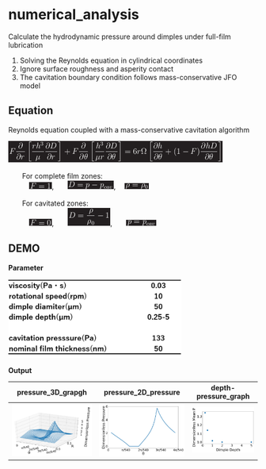 # numerical_analysis

Calculate the hydrodynamic pressure around dimples under full-film lubrication

1. Solving the Reynolds equation in cylindrical coordinates
2. Ignore surface roughness and asperity contact
3. The cavitation boundary condition follows mass-conservative JFO model


## Equation  
Reynolds equation coupled with a mass-conservative cavitation algorithm

<img src="image/formula/1.png">

　　For complete film zones:  
　　　<img src="image/formula/2.png">,　　<img src="image/formula/3.png">, 　<img src="image/formula/4.png">


　　For cavitated zones:  
　　　<img src="image/formula/5.png">,　　<img src="image/formula/6.png">,　　<img src="image/formula/7.png">


## DEMO


**Parameter**  

<img src="image/parameter.png" width=350px>


**Output**

|**pressure_3D_grapgh**|**pressure_2D_pressure**|**depth-pressure_graph**|
|---|---|---|
|<img src="image/pressure_3Dgraph_depth025.png">|<img src="image/pressure_2Dgraph_depth025.png">|<img src="image/depth-meanp_n750.png" width=500px>|
